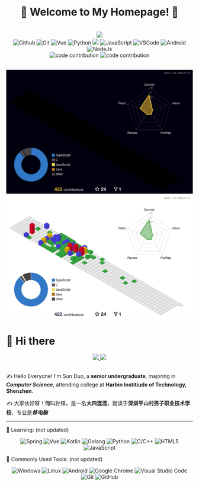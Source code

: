 <!--
**SunDocker/SunDocker** is a ✨ _special_ ✨ repository because its `README.md` (this file) appears on your GitHub profile.

Here are some ideas to get you started:

- 🔭 I’m currently working on ...
- 🌱 I’m currently learning ...
- 👯 I’m looking to collaborate on ...
- 🤔 I’m looking for help with ...
- 💬 Ask me about ...
- 📫 How to reach me: ...
- 😄 Pronouns: ...
- ⚡ Fun fact: ...
-->


<h1 align="center"> 💙 Welcome to My Homepage! 💙</h1>

<br>

<!-- 动态打字效果 -->
<div align="center">
  <img src="https://readme-typing-svg.herokuapp.com/?lines=Hello%2C%20World!;You%20Complete%20Me!&center=true&size=27&font=consolas">
</div>

<!-- Gif -->
<div align="center">
    <img alt="Github" src="https://i.giphy.com/media/KzJkzjggfGN5Py6nkT/200.webp" width="60" />
    <img alt="Git" src="https://media.giphy.com/media/kH1DBkPNyZPOk0BxrM/giphy.gif" width="120">
    <img alt="Vue" src="https://media.giphy.com/media/VgGthkhUvGgOit7Y9i/giphy.gif" width="60">
    <img alt="Python" src="https://i.giphy.com/media/LMt9638dO8dftAjtco/200.webp" width="60">
    <img alt-"HTML" src="https://media.giphy.com/media/XAxylRMCdpbEWUAvr8/giphy.gif" width="60">
    <img alt="JavaScript" src="https://media3.giphy.com/media/ln7z2eWriiQAllfVcn/200w.webp" width="60">
    <img alt="VSCode" src="https://i.giphy.com/media/IdyAQJVN2kVPNUrojM/200.webp" width="60">
    <img alt="Android" src="https://media.giphy.com/media/UQJlZ2OcaCA2RLfGiZ/giphy.gif" width="60">
    <img alt="NodeJs" src="https://media.giphy.com/media/kdFc8fubgS31b8DsVu/giphy.gif" width="60">
</div>

<!-- 主页图片 -->
<!-- <br>
<img alt="homepagePicture1" src="pics/v2-b4fa1163d7c6f7bb2d246eb1a7bb6b50.jpg" style="border-radius: 10px"> -->

<!-- 贪吃蛇代码贡献图 -->
<div align="center">
    <img alt="code contribution" src="https://raw.githubusercontent.com/sundocker/sundocker/output/github-contribution-grid-snake-dark.svg#gh-dark-mode-only" />
    <img alt="code contribution" src="https://raw.githubusercontent.com/sundocker/sundocker/output/github-contribution-grid-snake.svg#gh-light-mode-only" />
</div>
<br>

![code contribution](./profile-3d-contrib/profile-night-rainbow.svg#gh-dark-mode-only)
![code contribution](./profile-3d-contrib/profile-gitblock.svg#gh-light-mode-only)

<!-- GitHub数据统计 -->

#  🙋 Hi there

<!-- Dynamic Quotes -->
<div align="center">
    <a href="https://quotes-github-readme.vercel.app/api?type=horizontal&theme=default#gh-light-mode-only">
        <img src="https://quotes-github-readme.vercel.app/api?type=horizontal&theme=default">
    </a>
    <a href="https://quotes-github-readme.vercel.app/api?type=horizontal&theme=default#gh-dark-mode-only">
        <img src="https://quotes-github-readme.vercel.app/api?type=horizontal&theme=dark">
    </a>
</div>
<br>

✍️ Hello Everyone! I'm Sun Duo, a **senior undergraduate**, majoring in ***Computer Science***, attending college at **Harbin Institiude of Technology, Shenzhen**.

✍️ 大家伙好呀！俺叫孙铎，是一名**大四混混**，就读于**深圳平山村男子职业技术学校**，专业是***修电脑***

---

<!-- 语言技术标签 -->
💪 Learning: (not updated)
<div align="center">
  <img alt="Spring" src="https://img.shields.io/badge/-Spring-DAE8FC?style=plastic&logo=Spring">
  <img alt="Vue" src="https://img.shields.io/badge/-Vue-DAE8FC?style=plastic&logo=Vue.js">
  <img alt="Kotlin" src="https://img.shields.io/badge/-Kotlin-DAE8FC?style=plastic&logo=Kotlin">
  <img alt="Golang" src="https://img.shields.io/badge/-Golang-DAE8FC?style=plastic&logo=Go">
  <img alt="Python" src="https://img.shields.io/badge/-Python-DAE8FC?style=plastic&logo=Python">
  <img alt="C/C++" src="https://img.shields.io/badge/-C/C++-DAE8FC?style=plastic&logo=C">
  <img alt="HTML5" src="https://img.shields.io/badge/-HTML5-DAE8FC?style=plastic&logo=HTML5">
  <img alt="JavaScript" src="https://img.shields.io/badge/-JavaScript-DAE8FC?style=plastic&logo=JavaScript">
  <br>
</div>

🧰 Commonly Used Tools: (not updated)
<div align="center">
  <img alt="Windows" src="https://img.shields.io/badge/Windows-0078D6?style=flat-square&logo=windows&logoColor=white">
  <img alt="Linux" src="https://img.shields.io/badge/Linux-FCC624?style=style=flat-square&logo=linux&logoColor=black">
  <img alt="Android" src="https://img.shields.io/badge/Android-3DDC84?style=flat-square&logo=android&logoColor=white">
  <img alt="Google Chrome" src="https://img.shields.io/badge/Chrome-4285F4?style=flat-square&logo=GoogleChrome&logoColor=white">
  <img alt="Visual Studio Code" src="https://img.shields.io/badge/-Visual%20Studio%20Code-007ACC?style=flat-square&logo=Visual%20Studio%20Code&logoColor=fff">
  <img alt="Git" src="https://img.shields.io/badge/-Git-FCC624?style=flat-square&logo=git">
  <img alt="GitHub" src="https://img.shields.io/badge/-GitHub-pink?style=flat-square&logo=github">
</div>
<br>

